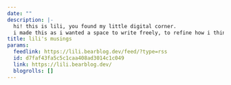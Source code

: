 ```yaml
---
date: ""
description: |-
  hi! this is lili, you found my little digital corner.
  i made this as i wanted a space to write freely, to refine how i think about the world. expect raw thou...
title: lili's musings
params:
  feedlink: https://lili.bearblog.dev/feed/?type=rss
  id: d7faf43fa5c5c1caa408ad3014c1c049
  link: https://lili.bearblog.dev/
  blogrolls: []
---
```

